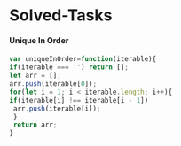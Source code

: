 # Solved-Tasks
#### Unique In Order
````javascript
var uniqueInOrder=function(iterable){
if(iterable === '') return [];
let arr = [];
arr.push(iterable[0]);
for(let i = 1; i < iterable.length; i++){
if(iterable[i] !== iterable[i - 1])
 arr.push(iterable[i]);
 }
 return arr;
} 

````



